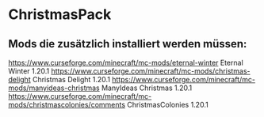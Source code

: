 # ChristmasPack
## Mods die zusätzlich installiert werden müssen:
 https://www.curseforge.com/minecraft/mc-mods/eternal-winter Eternal Winter 1.20.1
 https://www.curseforge.com/minecraft/mc-mods/christmas-delight Christmas Delight 1.20.1
 https://www.curseforge.com/minecraft/mc-mods/manyideas-christmas ManyIdeas Christmas 1.20.1
 https://www.curseforge.com/minecraft/mc-mods/christmascolonies/comments ChristmasColonies 1.20.1